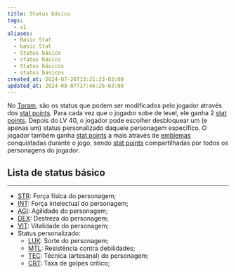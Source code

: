 ```yaml
---
title: Status básico
tags:
  - v1
aliases:
  - Basic Stat
  - basic Stat
  - Status básico
  - status básico
  - Status básicos
  - status básicos
created_at: 2024-07-26T13:21:33-03:00
updated_at: 2024-08-07T17:46:26-03:00
---
```


No [Toram](../../../../rascunhos/2024/07/26/Toram.md), são os status que podem ser modificados pelo jogador através dos [stat points](../../../../ideias/2024/07/09/Toram_stat%20points.md). Para cada vez que o jogador sobe de level, ele ganha 2 [stat points](../../../../ideias/2024/07/09/Toram_stat%20points.md). Depois do LV 40, o jogador pode escolher desbloquear um (e apenas um) status personalizado daquele personagem especifico. O jogador também ganha [stat points](../../../../ideias/2024/07/09/Toram_stat%20points.md) a mais através de [emblemas](../../../../ideias/2024/07/09/Toram_emblemas.md) conquistadas durante o jogo, sendo [stat points](../../../../ideias/2024/07/09/Toram_stat%20points.md) compartilhadas por todos os personagens do jogador.
## Lista de status básico
---
- [STR](09/2024-07-09-Toram_STR.md): Força física do personagem;
- [INT](09/2024-07-09-Toram_INT.md): Força intelectual do personagem;
- [AGI](../../../../ideias/2024/07/09/Toram_AGI.md): Agilidade do personagem; 
- [DEX](../../../../ideias/2024/07/09/Toram_DEX.md): Destreza do personagem; 
- [VIT](../../../../ideias/2024/07/09/Toram_VIT.md): Vitalidade do personagem;
- Status personalizado:
	- [LUK](../../../../ideias/2024/07/09/Toram_LUK.md): Sorte do personagem;
	- [MTL](../../../../ideias/2024/07/09/Toram_MTL.md): Resistência contra debilidades;
	- [TEC](../../../../ideias/2024/07/09/Toram_TEC.md): Técnica (artesanal) do personagem;
	- [CRT](../../../../ideias/2024/07/09/Toram_CRT.md): Taxa de golpes crítico;